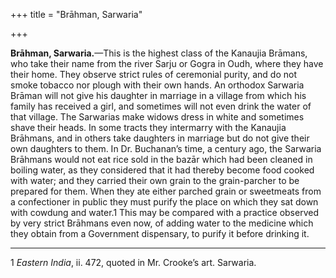 +++
title = "Brāhman, Sarwaria"

+++

**Brāhman, Sarwaria.**—This is the highest class of the Kanaujia Brāmans, who take their name from the river Sarju or Gogra in Oudh, where they have their home. They observe strict rules of ceremonial purity, and do not smoke tobacco nor plough with their own hands. An orthodox Sarwaria Brāman will not give his daughter in marriage in a village from which his family has received a girl, and sometimes will not even drink the water of that village. The Sarwarias make widows dress in white and sometimes shave their heads. In some tracts they intermarry with the Kanaujia Brāhmans, and in others take daughters in marriage but do not give their own daughters to them. In Dr. Buchanan’s time, a century ago, the Sarwaria Brāhmans would not eat rice sold in the bazār which had been cleaned in boiling water, as they considered that it had thereby become food cooked with water; and they carried their own grain to the grain-parcher to be prepared for them. When they ate either parched grain or sweetmeats from a confectioner in public they must purify the place on which they sat down with cowdung and water.1 This may be compared with a practice observed by very strict Brāhmans even now, of adding water to the medicine which they obtain from a Government dispensary, to purify it before drinking it. 


* * *

1 *Eastern India*, ii. 472, quoted in Mr. Crooke’s art. Sarwaria. 



